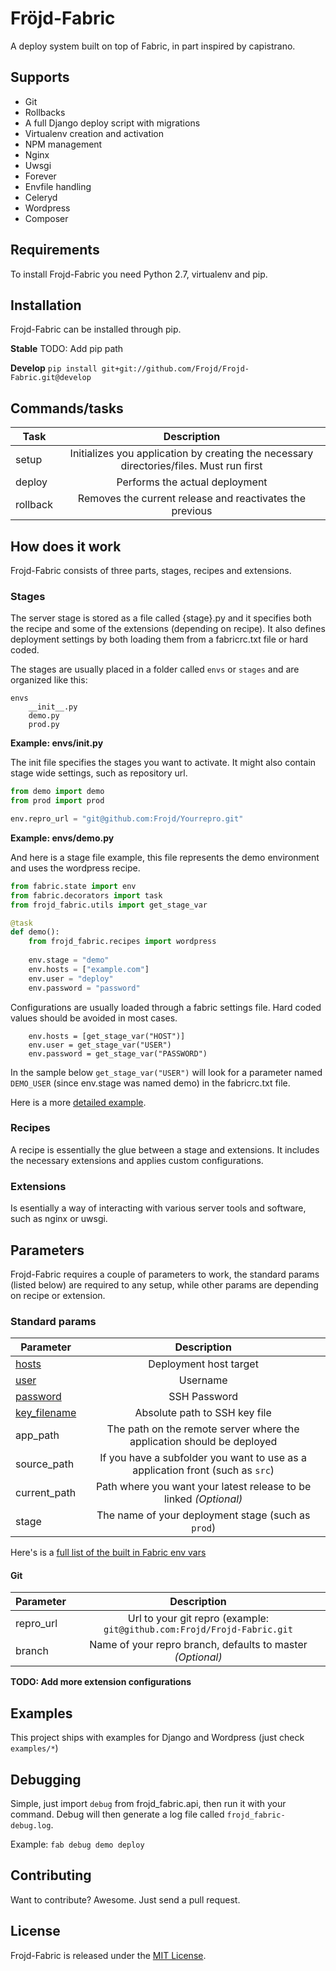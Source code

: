 # Fröjd-Fabric
A deploy system built on top of Fabric, in part inspired by capistrano.

## Supports
- Git
- Rollbacks
- A full Django deploy script with migrations
- Virtualenv creation and activation
- NPM management
- Nginx
- Uwsgi
- Forever
- Envfile handling
- Celeryd
- Wordpress
- Composer

## Requirements
To install Frojd-Fabric you need Python 2.7, virtualenv and pip.

## Installation

Frojd-Fabric can be installed through pip.

**Stable**
TODO: Add pip path

**Develop**
`pip install git+git://github.com/Frojd/Frojd-Fabric.git@develop`

## Commands/tasks

|Task|Description|
|----------|:-------------:|
|setup|Initializes you application by creating the necessary directories/files. Must run first|
|deploy|Performs the actual deployment|
|rollback|Removes the current release and reactivates the previous|

## How does it work

Frojd-Fabric consists of three parts, stages, recipes and extensions.

### Stages
The server stage is stored as a file called {stage}.py and it specifies both the recipe and some of the extensions (depending on recipe). It also defines deployment settings by both loading them from a fabricrc.txt file or hard coded.

The stages are usually placed in a folder called `envs` or `stages` and are organized like this:

```
envs
	__init__.py
	demo.py
	prod.py
```

**Example: envs/__init__.py**

The init file specifies the stages you want to activate. It might also contain stage wide settings, such as repository url.

```python
from demo import demo
from prod import prod

env.repro_url = "git@github.com:Frojd/Yourrepro.git"
```

**Example: envs/demo.py**

And here is a stage file example, this file represents the demo environment and uses the wordpress recipe.

```python
from fabric.state import env
from fabric.decorators import task
from frojd_fabric.utils import get_stage_var

@task
def demo():
	from frojd_fabric.recipes import wordpress
	
	env.stage = "demo"
	env.hosts = ["example.com"]
	env.user = "deploy"
	env.password = "password"
```

Configurations are usually loaded through a fabric settings file. Hard coded values should be avoided in most cases.

```
	env.hosts = [get_stage_var("HOST")]
	env.user = get_stage_var("USER")
	env.password = get_stage_var("PASSWORD")
```

In the sample below `get_stage_var("USER")` will look for a parameter named `DEMO_USER` (since env.stage was named demo) in the fabricrc.txt file.

Here is a more [detailed example](https://github.com/Frojd/Frojd-Fabric/blob/develop/examples/django/fabricrc.template.txt).

### Recipes
A recipe is essentially the glue between a stage and extensions. It includes the necessary extensions and applies custom configurations.

### Extensions
Is esentially a way of interacting with various server tools and software, such as nginx or uwsgi.

## Parameters
Frojd-Fabric requires a couple of parameters to work, the standard params (listed below) are required to any setup, while other params are depending on recipe or extension.

### Standard params

|Parameter|Description|
|----------|:-------------:|
|[hosts](http://docs.fabfile.org/en/1.10/usage/env.html#hosts)|Deployment host target|
|[user](http://docs.fabfile.org/en/1.10/usage/env.html#user)|Username|
|[password](http://docs.fabfile.org/en/1.10/usage/env.html#password)|SSH Password|
|[key_filename](http://docs.fabfile.org/en/1.10/usage/env.html#key-filename)|Absolute path to SSH key file|
|app_path|The path on the remote server where the application should be deployed|
|source_path|If you have a subfolder you want to use as a application front (such as `src`)|
|current_path|Path where you want your latest release to be linked *(Optional)*|
|stage|The name of your deployment stage (such as `prod`)|

Here's is a [full list of the built in Fabric env vars](http://docs.fabfile.org/en/1.10/usage/env.html#environment-as-configuration)

#### Git
|Parameter|Description|
|----------|:-------------:|
|repro_url|Url to your git repro (example: `git@github.com:Frojd/Frojd-Fabric.git`|
|branch|Name of your repro branch, defaults to master *(Optional)*|

**TODO: Add more extension configurations**

## Examples

This project ships with examples for Django and Wordpress (just check `examples/*`)

## Debugging

Simple, just import `debug` from frojd_fabric.api, then run it with your command.
Debug will then generate a log file called `frojd_fabric-debug.log`.

Example: `fab debug demo deploy`


## Contributing

Want to contribute? Awesome. Just send a pull request.


## License

Frojd-Fabric is released under the [MIT License](http://www.opensource.org/licenses/MIT).

